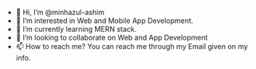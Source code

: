 - 👋 Hi, I’m @minhazul-ashim
- 👀 I’m interested in Web and Mobile App Development.
- 🌱 I’m currently learning MERN stack.
- 💞️ I’m looking to collaborate on Web and App Development
- 📫 How to reach me? You can reach me through my Email given on my info.

<!---
minhazul-ashim/minhazul-ashim is a ✨ special ✨ repository because its `README.md` (this file) appears on your GitHub profile.
You can click the Preview link to take a look at your changes.
--->
